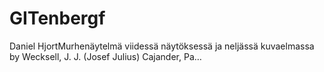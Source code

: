 # GITenbergf
Daniel HjortMurhenäytelmä viidessä näytöksessä ja neljässä kuvaelmassa by Wecksell, J. J. (Josef Julius) Cajander, Pa…
